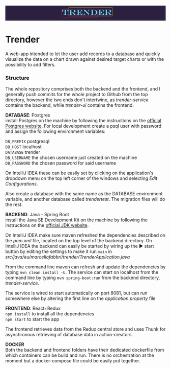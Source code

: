 ![header](ghithub-header.png)
# Trender

A web-app intended to let the user add records to a database and quickly visualize the data on a chart  drawn against desired target charts or with the possibility to add filters.

### Structure
The whole repository comprises both the backend and the frontend, and I generally push commits for the whole project to Github from the top directory, however the two ends don't intertwine, as *trender-service* contains the backend, while *trender-ui* contains the frontend.

**DATABASE**: Postgres<br>
install Postgres on the machine by following the instructions on the [official Postgres website](https://www.postgresql.org/download/).
For local development create a psql user with password and assign the following environment variables:

```DB_PREFIX``` postgresql<br>
```DB_HOST``` localhost<br>
```DATABASE``` trender<br>
```DB_USERNAME``` the chosen username just created on the machine<br>
```DB_PASSWORD``` the chosen password for said username

On IntelliJ IDEA these can be easily set by clicking on the application's dropdown menu on the top left corner of the windows and selecting *Edit Configurations*.

Also create a database with the same name as the DATABASE environment variable, and another database called *trendertest*. The migration files will do the rest.

**BACKEND**: Java - Spring Boot<br>
install the Java SE Development Kit on the machine by following the instructions on the [official JDK website](https://www.oracle.com/uk/java/technologies/javase/javase-jdk8-downloads.html).

On IntelliJ IDEA make sure maven refreshed the dependencies described on the *pom.xml* file, located on the top level of the backend directory.
On IntelliJ IDEA the backend can easily be started by wiring up the ▶ start button by editing the settings to make it run ```main``` in *src/java/eu/marcellofabbri/trender/TrenderApplication.java*

From the command line maven can refresh and update the dependencies by typing ```mvn clean install -U```.
The service can start on localhost from the command line by typing ```mvn spring-boot:run``` from the backend directory, *trender-service*.

The service is wired to start automatically on port 8081, but can run somewhere else by altering the first line on the *application.property* file

**FRONTEND**: React+Redux<br>
```npm install``` to install all the dependencies<br>
```npm start``` to start the app<br>

The frontend retrieves data from the Redux central store and uses Thunk for asynchronous retrieving of database data in action-creators.

**DOCKER**<br>
Both the backend and frontend folders have their dedicated dockerfile from which containers can be build and run. There is no orchestration at the moment but a docker-compose file could be easily put together.